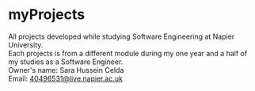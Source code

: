 # myProjects
All projects developed while studying Software Engineering at Napier University. <br />
Each projects is from a different module during my one year and a half of my studies as a Software Engineer. <br />
Owner's name: Sara Hussein Celda <br />
Email: 40496531@live.napier.ac.uk <br />
